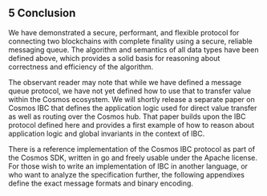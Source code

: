 ## 5 Conclusion

We have demonstrated a secure, performant, and flexible protocol for connecting two blockchains with complete finality using a secure, reliable messaging queue.  The algorithm and semantics of all data types have been defined above, which provides a solid basis for reasoning about correctness and efficiency of the algorithm.

The observant reader may note that while we have defined a message queue protocol, we have not yet defined how to use that to transfer value within the Cosmos ecosystem. We will shortly release a separate paper on Cosmos IBC that defines the application logic used for direct value transfer as well as routing over the Cosmos hub. That paper builds upon the IBC protocol defined here and provides a first example of how to reason about application logic and global invariants in the context of IBC.

There is a reference implementation of the Cosmos IBC protocol as part of the Cosmos SDK, written in go and freely usable under the Apache license. For those wish to write an implementation of IBC in another language, or who want to analyze the specification further, the following appendixes define the exact message formats and binary encoding.
